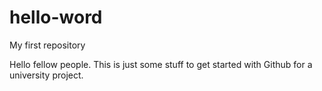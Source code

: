# hello-word
My first repository

Hello fellow people.
This is just some stuff to get started with Github for a university project.
